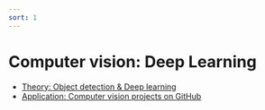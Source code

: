 ```yaml
---
sort: 1
---
```


# Computer vision: Deep Learning 

- [Theory: Object detection & Deep learning]()
- [Application: Computer vision projects on GitHub]() 

